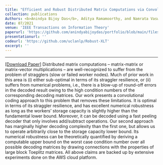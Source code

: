 ```yaml
---
title: "Efficient and Robust Distributed Matrix Computations via Convolutional Coding"
collection: publications
Authors: <b>Anindya Bijoy Das</b>, Aditya Ramamoorthy, and Namrata Vaswani.'
date: 07/2021
venue: 'IEEE Transactions on Information Theory'
paperurl: 'https://github.com/anindyabijoydas/portfolio/blob/main/files/Convolutional_Coding.pdf'
presentationurl: ''
codeurl: 'https://github.com/uclanlp/Robust-XLT'
excerpt: ''
---
```

---
<a href='https://ieeexplore.ieee.org/abstract/document/9478901' target="_blank">[Download Paper]</a>
Distributed matrix computations – matrix-matrix or matrix-vector multiplications – are well-recognized to suffer from the problem of stragglers (slow or failed worker nodes). Much of prior work in this area is (i) either sub-optimal in terms of its straggler resilience, or (ii) suffers from numerical problems, i.e., there is a blow-up of round-off errors in the decoded result owing to the high condition numbers of the corresponding decoding matrices. Our work presents a convolutional coding approach to this problem that removes these limitations. It is optimal in terms of its straggler resilience, and has excellent numerical robustness as long as the workers’ storage capacity is slightly higher than the fundamental lower bound. Moreover, it can be decoded using a fast peeling decoder that only involves add/subtract operations. Our second approach has marginally higher decoding complexity than the first one, but allows us to operate arbitrarily close to the storage capacity lower bound. Its numerical robustness can be theoretically quantified by deriving a computable upper bound on the worst case condition number over all possible decoding matrices by drawing connections with the properties of large block Toeplitz matrices. All above claims are backed up by extensive experiments done on the AWS cloud platform.


